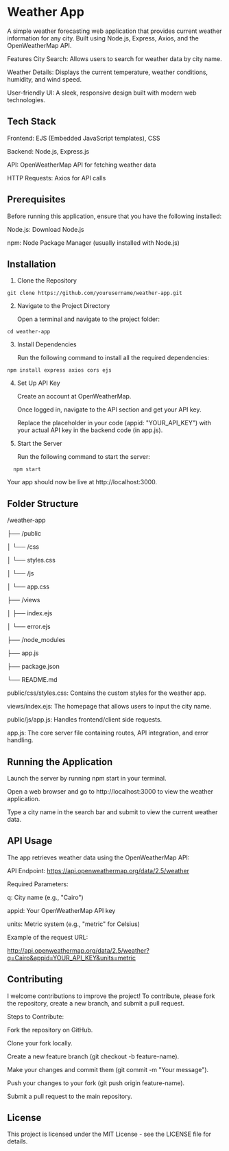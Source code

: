 # Weather App

A simple weather forecasting web application that provides current weather information for any city. Built using Node.js, Express, Axios, and the OpenWeatherMap API.

Features
City Search: Allows users to search for weather data by city name.

Weather Details: Displays the current temperature, weather conditions, humidity, and wind speed.

User-friendly UI: A sleek, responsive design built with modern web technologies.



## Tech Stack

Frontend: EJS (Embedded JavaScript templates), CSS

Backend: Node.js, Express.js

API: OpenWeatherMap API for fetching weather data

HTTP Requests: Axios for API calls


## Prerequisites

Before running this application, ensure that you have the following installed:

Node.js: Download Node.js

npm: Node Package Manager (usually installed with Node.js)




## Installation


1. Clone the Repository

  ```
  git clone https://github.com/yourusername/weather-app.git
  ```

2. Navigate to the Project Directory

    Open a terminal and navigate to the project folder:
  ```
  cd weather-app
  ```

3. Install Dependencies

    Run the following command to install all the required dependencies:
  ```
  npm install express axios cors ejs
  ```


4. Set Up API Key

    Create an account at OpenWeatherMap.


    Once logged in, navigate to the API section and get your API key.

    Replace the placeholder in your code (appid: "YOUR_API_KEY") with your actual API key in the backend code (in app.js).

5. Start the Server

    Run the following command to start the server:

```
  npm start
```

Your app should now be live at http://localhost:3000.




## Folder Structure

/weather-app
  
  ├── /public
  
  │   └── /css
  
  │         └── styles.css      

  │    └── /js
  
  │         └── app.css      
  
  
  ├── /views
  
  │   ├── index.ejs           
  
  │   └── error.ejs         
  
  ├── /node_modules           
  
  ├── app.js                  
  
  ├── package.json            
  
  └── README.md               


public/css/styles.css: Contains the custom styles for the weather app.

views/index.ejs: The homepage that allows users to input the city name.

public/js/app.js: Handles frontend/client side requests.

app.js: The core server file containing routes, API integration, and error handling.



## Running the Application

Launch the server by running npm start in your terminal.

Open a web browser and go to http://localhost:3000 to view the weather application.

Type a city name in the search bar and submit to view the current weather data.




## API Usage

The app retrieves weather data using the OpenWeatherMap API:


API Endpoint: https://api.openweathermap.org/data/2.5/weather

Required Parameters:

q: City name (e.g., "Cairo")

appid: Your OpenWeatherMap API key

units: Metric system (e.g., "metric" for Celsius)

Example of the request URL:

http://api.openweathermap.org/data/2.5/weather?q=Cairo&appid=YOUR_API_KEY&units=metric


## Contributing

I welcome contributions to improve the project! To contribute, please fork the repository, create a new branch, and submit a pull request.

Steps to Contribute:

Fork the repository on GitHub.

Clone your fork locally.

Create a new feature branch (git checkout -b feature-name).

Make your changes and commit them (git commit -m "Your message").

Push your changes to your fork (git push origin feature-name).

Submit a pull request to the main repository.


## License

This project is licensed under the MIT License - see the LICENSE file for details.

